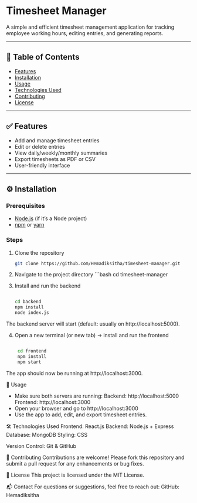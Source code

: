 # Timesheet Manager

A simple and efficient timesheet management application for tracking employee working hours, editing entries, and generating reports.

---

## 📑 Table of Contents

- [Features](#features)
- [Installation](#installation)
- [Usage](#usage)
- [Technologies Used](#technologies-used)
- [Contributing](#contributing)
- [License](#license)

---

## ✅ Features

- Add and manage timesheet entries
- Edit or delete entries
- View daily/weekly/monthly summaries
- Export timesheets as PDF or CSV
- User-friendly interface

---

## ⚙️ Installation

### Prerequisites

- [Node.js](https://nodejs.org/) (if it’s a Node project)
- [npm](https://www.npmjs.com/) or [yarn](https://yarnpkg.com/)

### Steps

1. Clone the repository
   ```bash
   git clone https://github.com/Hemadiksitha/timesheet-manager.git

2. Navigate to the project directory
       ```bash
    cd timesheet-manager

3. Install and run the backend
     ```bash

    cd backend
    npm install
    node index.js

The backend server will start (default: usually on http://localhost:5000).

4. Open a new terminal (or new tab) → install and run the frontend
   ```bash

    cd frontend
    npm install
    npm start

The app should now be running at http://localhost:3000. 

🚀 Usage
  - Make sure both servers are running:
        Backend: http://localhost:5000
        Frontend: http://localhost:3000
  - Open your browser and go to http://localhost:3000
  - Use the app to add, edit, and export timesheet entries.

🛠 Technologies Used
Frontend: React.js
Backend: Node.js + Express
Database: MongoDB
Styling: CSS

Version Control: Git & GitHub

🤝 Contributing
Contributions are welcome!
Please fork this repository and submit a pull request for any enhancements or bug fixes.

📄 License
This project is licensed under the MIT License.

📬 Contact
For questions or suggestions, feel free to reach out:
GitHub: Hemadiksitha
